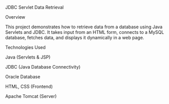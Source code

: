 JDBC Servlet Data Retrieval

Overview

This project demonstrates how to retrieve data from a database using Java Servlets and JDBC. It takes input from an HTML form, connects to a MySQL database, fetches data, and displays it dynamically in a web page.


Technologies Used

Java (Servlets & JSP)

JDBC (Java Database Connectivity)

Oracle Database

HTML, CSS (Frontend)

Apache Tomcat (Server)

